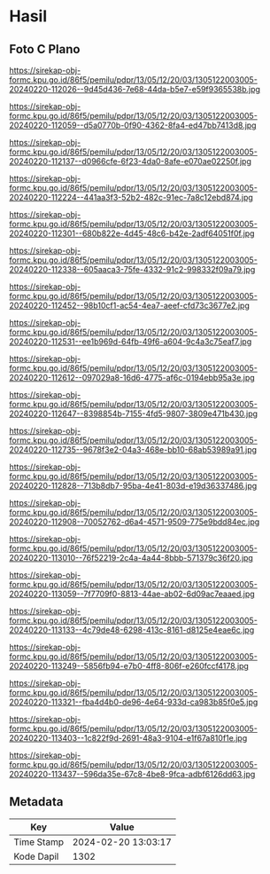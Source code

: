 # Hasil

## Foto C Plano

https://sirekap-obj-formc.kpu.go.id/86f5/pemilu/pdpr/13/05/12/20/03/1305122003005-20240220-112026--9d45d436-7e68-44da-b5e7-e59f9365538b.jpg

https://sirekap-obj-formc.kpu.go.id/86f5/pemilu/pdpr/13/05/12/20/03/1305122003005-20240220-112059--d5a0770b-0f90-4362-8fa4-ed47bb7413d8.jpg

https://sirekap-obj-formc.kpu.go.id/86f5/pemilu/pdpr/13/05/12/20/03/1305122003005-20240220-112137--d0966cfe-6f23-4da0-8afe-e070ae02250f.jpg

https://sirekap-obj-formc.kpu.go.id/86f5/pemilu/pdpr/13/05/12/20/03/1305122003005-20240220-112224--441aa3f3-52b2-482c-91ec-7a8c12ebd874.jpg

https://sirekap-obj-formc.kpu.go.id/86f5/pemilu/pdpr/13/05/12/20/03/1305122003005-20240220-112301--680b822e-4d45-48c6-b42e-2adf64051f0f.jpg

https://sirekap-obj-formc.kpu.go.id/86f5/pemilu/pdpr/13/05/12/20/03/1305122003005-20240220-112338--605aaca3-75fe-4332-91c2-998332f09a79.jpg

https://sirekap-obj-formc.kpu.go.id/86f5/pemilu/pdpr/13/05/12/20/03/1305122003005-20240220-112452--98b10cf1-ac54-4ea7-aeef-cfd73c3677e2.jpg

https://sirekap-obj-formc.kpu.go.id/86f5/pemilu/pdpr/13/05/12/20/03/1305122003005-20240220-112531--ee1b969d-64fb-49f6-a604-9c4a3c75eaf7.jpg

https://sirekap-obj-formc.kpu.go.id/86f5/pemilu/pdpr/13/05/12/20/03/1305122003005-20240220-112612--097029a8-16d6-4775-af6c-0194ebb95a3e.jpg

https://sirekap-obj-formc.kpu.go.id/86f5/pemilu/pdpr/13/05/12/20/03/1305122003005-20240220-112647--8398854b-7155-4fd5-9807-3809e471b430.jpg

https://sirekap-obj-formc.kpu.go.id/86f5/pemilu/pdpr/13/05/12/20/03/1305122003005-20240220-112735--9678f3e2-04a3-468e-bb10-68ab53989a91.jpg

https://sirekap-obj-formc.kpu.go.id/86f5/pemilu/pdpr/13/05/12/20/03/1305122003005-20240220-112828--713b8db7-95ba-4e41-803d-e19d36337486.jpg

https://sirekap-obj-formc.kpu.go.id/86f5/pemilu/pdpr/13/05/12/20/03/1305122003005-20240220-112908--70052762-d6a4-4571-9509-775e9bdd84ec.jpg

https://sirekap-obj-formc.kpu.go.id/86f5/pemilu/pdpr/13/05/12/20/03/1305122003005-20240220-113010--76f52219-2c4a-4a44-8bbb-571379c36f20.jpg

https://sirekap-obj-formc.kpu.go.id/86f5/pemilu/pdpr/13/05/12/20/03/1305122003005-20240220-113059--7f7709f0-8813-44ae-ab02-6d09ac7eaaed.jpg

https://sirekap-obj-formc.kpu.go.id/86f5/pemilu/pdpr/13/05/12/20/03/1305122003005-20240220-113133--4c79de48-6298-413c-8161-d8125e4eae6c.jpg

https://sirekap-obj-formc.kpu.go.id/86f5/pemilu/pdpr/13/05/12/20/03/1305122003005-20240220-113249--5856fb94-e7b0-4ff8-806f-e260fccf4178.jpg

https://sirekap-obj-formc.kpu.go.id/86f5/pemilu/pdpr/13/05/12/20/03/1305122003005-20240220-113321--fba4d4b0-de96-4e64-933d-ca983b85f0e5.jpg

https://sirekap-obj-formc.kpu.go.id/86f5/pemilu/pdpr/13/05/12/20/03/1305122003005-20240220-113403--1c822f9d-2691-48a3-9104-e1f67a810f1e.jpg

https://sirekap-obj-formc.kpu.go.id/86f5/pemilu/pdpr/13/05/12/20/03/1305122003005-20240220-113437--596da35e-67c8-4be8-9fca-adbf6126dd63.jpg


## Metadata

| Key        | Value               |
| ---------- | ------------------- |
| Time Stamp | 2024-02-20 13:03:17 |
| Kode Dapil | 1302                |




